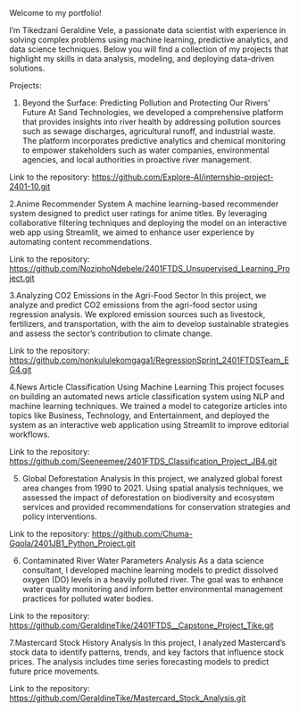 Welcome to my portfolio! 

I’m Tikedzani Geraldine Vele, a passionate data scientist with experience in solving complex problems using machine learning, predictive analytics, and data science techniques. Below you will find a collection of my projects that highlight my skills in data analysis, modeling, and deploying data-driven solutions.

Projects:

1. Beyond the Surface: Predicting Pollution and Protecting Our Rivers' Future
At Sand Technologies, we developed a comprehensive platform that provides insights into river health by addressing pollution sources such as sewage discharges, agricultural runoff, and industrial waste. The platform incorporates predictive analytics and chemical monitoring to empower stakeholders such as water companies, environmental agencies, and local authorities in proactive river management.

Link to the repository: https://github.com/Explore-AI/internship-project-2401-10.git


2.Anime Recommender System
A machine learning-based recommender system designed to predict user ratings for anime titles. By leveraging collaborative filtering techniques and deploying the model on an interactive web app using Streamlit, we aimed to enhance user experience by automating content recommendations.

Link to the repository: https://github.com/NoziphoNdebele/2401FTDS_Unsupervised_Learning_Project.git


3.Analyzing CO2 Emissions in the Agri-Food Sector
In this project, we analyze and predict CO2 emissions from the agri-food sector using regression analysis. We explored emission sources such as livestock, fertilizers, and transportation, with the aim to develop sustainable strategies and assess the sector’s contribution to climate change.

Link to the repository: https://github.com/nonkululekomgaga1/RegressionSprint_2401FTDSTeam_EG4.git


4.News Article Classification Using Machine Learning
This project focuses on building an automated news article classification system using NLP and machine learning techniques. We trained a model to categorize articles into topics like Business, Technology, and Entertainment, and deployed the system as an interactive web application using Streamlit to improve editorial workflows.

Link to the repository: https://github.com/Seeneemee/2401FTDS_Classification_Project_JB4.git


5. Global Deforestation Analysis
In this project, we analyzed global forest area changes from 1990 to 2021. Using spatial analysis techniques, we assessed the impact of deforestation on biodiversity and ecosystem services and provided recommendations for conservation strategies and policy interventions.

Link to the repository: https://github.com/Chuma-Gqola/2401JB1_Python_Project.git


6. Contaminated River Water Parameters Analysis
As a data science consultant, I developed machine learning models to predict dissolved oxygen (DO) levels in a heavily polluted river. The goal was to enhance water quality monitoring and inform better environmental management practices for polluted water bodies.

Link to the repository: https://github.com/GeraldineTike/2401FTDS__Capstone_Project_Tike.git


7.Mastercard Stock History Analysis
In this project, I analyzed Mastercard’s stock data to identify patterns, trends, and key factors that influence stock prices. The analysis includes time series forecasting models to predict future price movements.

Link to the repository: https://github.com/GeraldineTike/Mastercard_Stock_Analysis.git

